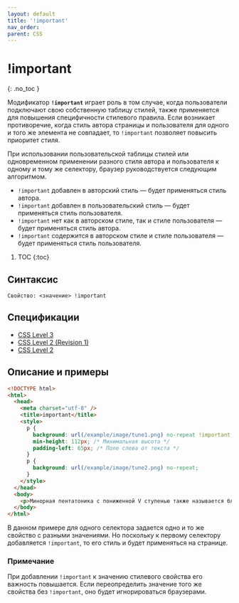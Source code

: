 ```yaml
---
layout: default
title: '!important'
nav_order:
parent: CSS
---
```


<!-- prettier-ignore-start -->
# !important
{: .no_toc }
<!-- prettier-ignore-end -->

Модификатор **`!important`** играет роль в том случае, когда пользователи подключают свою собственную таблицу стилей, также применяется для повышения специфичности стилевого правила. Если возникает противоречие, когда стиль автора страницы и пользователя для одного и того же элемента не совпадает, то `!important` позволяет повысить приоритет стиля.

При использовании пользовательской таблицы стилей или одновременном применении разного стиля автора и пользователя к одному и тому же селектору, браузер руководствуется следующим алгоритмом.

- `!important` добавлен в авторский стиль — будет применяться стиль автора.
- `!important` добавлен в пользовательский стиль — будет применяться стиль пользователя.
- `!important` нет как в авторском стиле, так и стиле пользователя — будет применяться стиль автора.
- `!important` содержится в авторском стиле и стиле пользователя — будет применяться стиль пользователя.

<!-- prettier-ignore -->
1. TOC
{:toc}

## Синтаксис

```
Свойство: <значение> !important
```

## Спецификации

- [CSS Level 3](http://www.w3.org/TR/css-cascade-3/#importance)
- [CSS Level 2 (Revision 1)](http://www.w3.org/TR/CSS21/cascade.html#important-rules)
- [CSS Level 2](http://www.w3.org/TR/CSS2/cascade.html#important-rules)

## Описание и примеры

```html
<!DOCTYPE html>
<html>
  <head>
    <meta charset="utf-8" />
    <title>important</title>
    <style>
      p {
        background: url(/example/image/tune1.png) no-repeat !important;
        min-height: 112px; /* Минимальная высота */
        padding-left: 65px; /* Поле слева от текста */
      }
      p {
        background: url(/example/image/tune2.png) no-repeat;
      }
    </style>
  </head>
  <body>
    <p>Минорная пентатоника с пониженной V ступенью также называется блюзовой пентатоникой.</p>
  </body>
</html>
```

В данном примере для одного селектора задается одно и то же свойство с разными значениями. Но поскольку к первому селектору добавляется `!important`, то его стиль и будет применяться на странице.

### Примечание

При добавлении `!important` к значению стилевого свойства его важность повышается. Если переопределить значение того же свойства без `!important`, оно будет игнорироваться браузерами.
